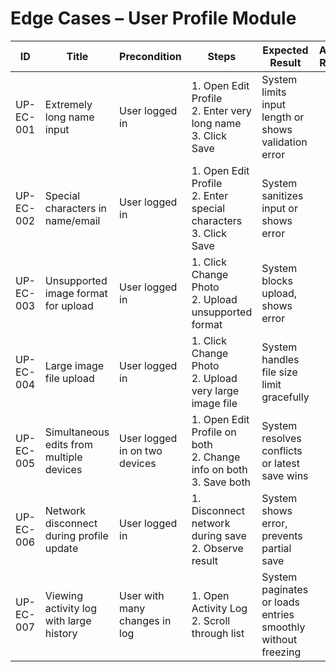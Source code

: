# Edge Cases – User Profile Module

| ID          | Title                                       | Precondition                        | Steps                                                         | Expected Result                           | Actual Result | Status |
|-------------|---------------------------------------------|-------------------------------------|---------------------------------------------------------------|-------------------------------------------|---------------|--------|
| UP-EC-001   | Extremely long name input                   | User logged in                      | 1. Open Edit Profile <br> 2. Enter very long name <br> 3. Click Save | System limits input length or shows validation error |               |        |
| UP-EC-002   | Special characters in name/email            | User logged in                      | 1. Open Edit Profile <br> 2. Enter special characters <br> 3. Click Save | System sanitizes input or shows error |               |        |
| UP-EC-003   | Unsupported image format for upload         | User logged in                      | 1. Click Change Photo <br> 2. Upload unsupported format | System blocks upload, shows error |               |        |
| UP-EC-004   | Large image file upload                     | User logged in                      | 1. Click Change Photo <br> 2. Upload very large image file | System handles file size limit gracefully |               |        |
| UP-EC-005   | Simultaneous edits from multiple devices    | User logged in on two devices       | 1. Open Edit Profile on both <br> 2. Change info on both <br> 3. Save both | System resolves conflicts or latest save wins |               |        |
| UP-EC-006   | Network disconnect during profile update    | User logged in                      | 1. Disconnect network during save <br> 2. Observe result | System shows error, prevents partial save |               |        |
| UP-EC-007   | Viewing activity log with large history     | User with many changes in log       | 1. Open Activity Log <br> 2. Scroll through list | System paginates or loads entries smoothly without freezing |               |        |